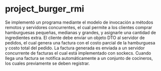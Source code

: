 # project_burger_rmi
Se implementó un programa mediante el modelo de invocación a métodos remotos y servidores
concurrentes, el cual permite a los clientes comprar hamburguesas pequeñas, medianas y grandes, y asignarle
una cantidad de ingredientes extra. El cliente debe enviar un objeto DTO al servidor de pedidos, el cual genera
una factura con el costo parcial de la hamburguesa y costo total del pedido. La factura generada es
enviada a un servidor concurrente de facturas el cual está implementado con sockecs. Cuando llega una
factura se notifica automáticamente a un conjunto de cocineros, los cuales previamente se deben
registrar.
